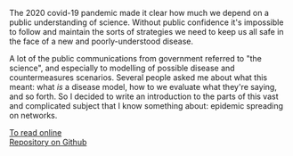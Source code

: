 <!--
.. title: Epidemic modelling -- some notes, maths, and code
.. slug: introduction-to-epidemics
.. date: 2020-06-17 16:50:13 UTC+01:00
.. tags: book, python, complex networks, epidemic spreading
.. category: writing
.. link: https://simoninireland.github.io/introduction-to-epidemics
.. description: 
.. type: text
-->

The 2020 covid-19 pandemic made it clear how much we depend on a
public understanding of science. Without public confidence it's
impossible to follow and maintain the sorts of strategies we need to
keep us all safe in the face of a new and poorly-understood disease.

A lot of the public communications from government referred to "the
science", and especially to modelling of possible disease and
countermeasures scenarios. Several people asked me about what this
meant: what *is* a disease model, how to we evaluate what they're
saying, and so forth. So I decided to write an introduction to the
parts of this vast and complicated subject that I know something
about: epidemic spreading on networks.

[To read online](https://simoninireland.github.io/introduction-to-epidemics) <br>
[Repository on Github](https://github.com/simoninireland/introduction-to-epidemics)

